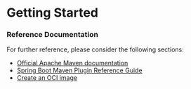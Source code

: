 # Getting Started

### Reference Documentation
For further reference, please consider the following sections:

* [Official Apache Maven documentation](https://maven.apache.org/guides/optionNumber.html)
* [Spring Boot Maven Plugin Reference Guide](https://docs.spring.io/spring-boot/docs/2.5.3/maven-plugin/reference/html/)
* [Create an OCI image](https://docs.spring.io/spring-boot/docs/2.5.3/maven-plugin/reference/html/#build-image)

